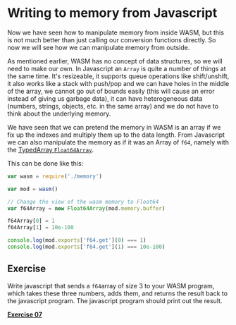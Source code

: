# Writing to memory from Javascript

Now we have seen how to manipulate memory from inside WASM, but this is not much
better than just calling our conversion functions directly. So now we will see
how we can manipulate memory from outside.

As mentioned earlier, WASM has no concept of data structures, so we will need to
make our own. In Javascript an `Array` is quite a number of things at the same
time. It's resizeable, it supports queue operations like shift/unshift, it also
works like a stack with push/pop and we can have holes in the middle of the
array, we cannot go out of bounds easily (this will cause an error instead of
giving us garbage data), it can have heterogeneous data (numbers, strings,
objects, etc. in the same array) and we do not have to think about the
underlying memory.

We have seen that we can pretend the memory in WASM is an array if we fix up
the indexes and multiply them up to the data length. From Javascript we can
also manipulate the memory as if it was an Array of `f64`, namely with the
[TypedArray `Float64Array`](https://developer.mozilla.org/en-US/docs/Web/JavaScript/Reference/Global_Objects/Float64Array).

This can be done like this:

```js
var wasm = require('./memory')

var mod = wasm()

// Change the view of the wasm memory to Float64
var f64Array = new Float64Array(mod.memory.buffer)

f64Array[0] = 1
f64Array[1] = 10e-100

console.log(mod.exports['f64.get'](0) === 1)
console.log(mod.exports['f64.get'](1) === 10e-100)
```

## Exercise

Write javascript that sends a `f64`array of size 3 to your WASM program, which
takes these three numbers, adds them, and returns the result back to the
javascript program. The javascript program should print out the result.

[**Exercise 07**](../07)
